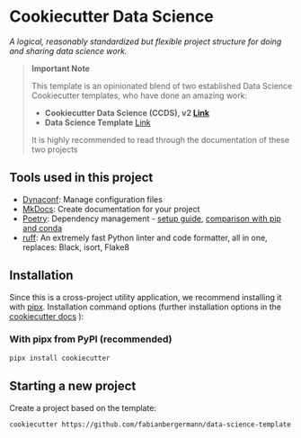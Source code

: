 # Cookiecutter Data Science

_A logical, reasonably standardized but flexible project structure for doing and sharing data science work._

> **Important Note**
> 
>This template is an opinionated blend of two established Data Science Cookiecutter templates, who have done an amazing work:
> - **Cookiecutter Data Science (CCDS), v2 [Link](https://github.com/drivendata/cookiecutter-data-science/tree/v2)**
> - **Data Science Template** [Link](https://github.com/khuyentran1401/data-science-template)
> 
> It is highly recommended to read through the documentation of these two projects

## Tools used in this project
* [Dynaconf](https://www.dynaconf.com/): Manage configuration files 
* [MkDocs](https://www.mkdocs.org): Create documentation for your project
* [Poetry](https://python-poetry.org/): Dependency management - [setup guide](https://towardsdatascience.com/how-to-effortlessly-publish-your-python-package-to-pypi-using-poetry-44b305362f9f), [comparison with pip and conda](https://mathdatasimplified.com/poetry-a-better-way-to-manage-python-dependencies/)
* [ruff](https://docs.astral.sh/ruff/): An extremely fast Python linter and code formatter, all in one, replaces: Black, isort, Flake8

## Installation
Since this is a cross-project utility application, we recommend installing it with [pipx](https://pypa.github.io/pipx/). 
Installation command options (further installation options in the [cookiecutter docs](https://cookiecutter.readthedocs.io/en/stable/installation.html) ):

### With pipx from PyPI (recommended)
```bash
pipx install cookiecutter
```

## Starting a new project
Create a project based on the template:
```bash
cookiecutter https://github.com/fabianbergermann/data-science-template
```